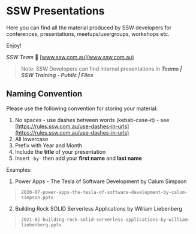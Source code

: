 # SSW Presentations

Here you can find all the material produced by SSW developers for conferences, presentations, meetups/usergroups, workshops etc.

Enjoy!

*SSW Team* 🤗
[www.ssw.com.au](www.ssw.com.au)

> Note: SSW Developers can find internal presentations in ***Teams | SSW Training - Public | Files***

## Naming Convention

Please use the following convention for storing your material:

1. No spaces - use dashes between words (kebab-case-it) - see [https://rules.ssw.com.au/use-dashes-in-urls](https://rules.ssw.com.au/use-dashes-in-urls)
1. All lowercase
1. Prefix with Year and Month
1. Include the **title** of your presentation
1. Insert `-by-` then add your **first name** and **last name**

Examples:

1. Power Apps - The Tesla of Software Development by Calum Simpson

> `2020-07-power-apps-the-tesla-of-software-development-by-calum-simpson.pptx`

2. Building Rock SOLID Serverless Applications by William Liebenberg

> `2021-02-building-rock-solid-serverless-applications-by-william-liebenberg.pptx`
